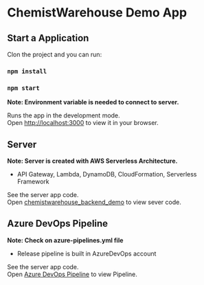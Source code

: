 # ChemistWarehouse Demo App


## Start a Application

Clon the project and you can run:

### `npm install`
### `npm start`

**Note: Environment variable is needed to connect to server.**

Runs the app in the development mode.\
Open [http://localhost:3000](http://localhost:3000) to view it in your browser.


## Server

**Note: Server is created with AWS Serverless Architecture.**
 - API Gateway, Lambda, DynamoDB, CloudFormation, Serverless Framework

See the server app code.\
Open [chemistwarehouse_backend_demo](https://github.com/proust01/sls_chemistwarehouse_backend_demo) to view sever code.


## Azure DevOps Pipeline

**Note: Check on azure-pipelines.yml file**
 - Release pipeline is built in AzureDevOps account

See the server app code.\
Open [Azure DevOps Pipeline](https://dev.azure.com/davidcho0319/Chemistwarehouse-demo) to view Pipeline.
